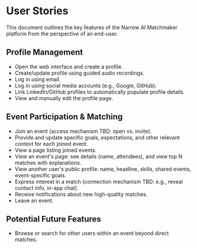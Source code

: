 # User Stories

This document outlines the key features of the Narrow AI Matchmaker platform from the perspective of an end-user.

## Profile Management

*   Open the web interface and create a profile.
*   Create/update profile using guided audio recordings.
*   Log in using email.
*   Log in using social media accounts (e.g., Google, GitHub).
*   Link LinkedIn/GitHub profiles to automatically populate profile details.
*   View and manually edit the profile page.

## Event Participation & Matching

*   Join an event (access mechanism TBD: open vs. invite).
*   Provide and update specific goals, expectations, and other relevant context for each joined event.
*   View a page listing joined events.
*   View an event's page: see details (name, attendees), and view top N matches with explanations.
*   View another user's public profile: name, headline, skills, shared events, event-specific goals.
*   Express interest in a match (connection mechanism TBD: e.g., reveal contact info, in-app chat).
*   Receive notifications about new high-quality matches.
*   Leave an event.

## Potential Future Features

*   Browse or search for other users within an event beyond direct matches. 